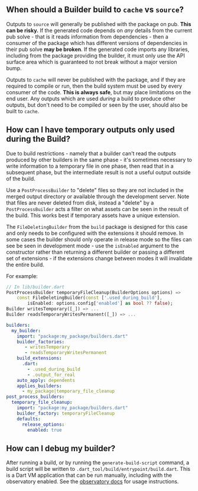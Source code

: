 ## When should a Builder build to `cache` vs `source`?

Outputs to `source` will generally be published with the package on pub. **This
can be risky.** If the generated code depends on _any_ details from the current
pub solve - that is it reads information from dependencies - then a consumer of
the package which has different versions of dependencies in their pub solve
**may be broken**. If the generated code imports any libraries, including from
the package providing the builder, it must only use the API surface area which
is guaranteed to not break without a major version bump.

Outputs to `cache` will never be published with the package, and if they are
required to compile or run, then the build system must be used by every consumer
of the code. **This is always safe**, but may place limitations on the end user.
Any outputs which are used _during_ a build to produce other outputs, but don't
need to be compiled or seen by the user, should also be built to `cache`.

## How can I have temporary outputs only used during the Build?

Due to build restrictions - namely that a builder can't read the outputs
produced by other builders in the same phase - it's sometimes necessary to write
information to a temporary file in one phase, then read that in a subsequent
phase, but the intermediate result is not a useful output outside of the build.

Use a `PostProcessBuilder` to "delete" files so they are not included in the
merged output directory or available through the development server. Note that
files are never deleted from disk, instead a "delete" by a `PostProcessBuilder`
acts a filter on what assets can be seen in the result of the build. This works
best if temporary assets have a unique extension.

The `FileDeletingBuilder` from the `build` package is designed for this case and
only needs to be configured with the extensions it should remove. In some cases
the builder should only operate in release mode so the files can see be seen in
development mode - use the `isEnabled` argument to the constructor rather than
returning a different builder or passing a different set of extensions - if the
extensions change between modes it will invalidate the entire build.

For example:

```dart
// In lib/builder.dart
PostProcessBuilder temporaryFileCleanup(BuilderOptions options) =>
    const FileDeletingBuilder(const ['.used_during_build'],
        isEnabled: options.config['enabled'] as bool ?? false);
Builder writesTemporary([_]) => ...
Builder readsTemporaryWritesPermanent([_]) => ...
```

```yaml
builders:
  my_builder:
    import: "package:my_package/builders.dart"
    builder_factories:
       - writesTemporary
       - readsTemporaryWritesPermanent
    build_extensions:
      .dart:
        - .used_during_build
        - .output_for_real
    auto_apply: dependents
    applies_builders:
      - my_package|temporary_file_cleanup
post_process_builders:
  temporary_file_cleanup:
    import: "package:my_package/builders.dart"
    builder_factory: temporaryFileCleanup
    defaults:
      release_options:
        enabled: true
```

## How can I debug my builder?

After running a build, or by running the `generate-build-script` command, a
build script will be written to `.dart_tool/build/entrypoint/build.dart`. This
is a Dart VM application that can be run manually, including with the
observatory enabled. See the [observatory docs][] for usage instructions.

[observatory docs]:https://dart-lang.github.io/observatory/get-started.html

